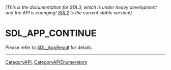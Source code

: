 ###### (This is the documentation for SDL3, which is under heavy development and the API is changing! [SDL2](https://wiki.libsdl.org/SDL2/) is the current stable version!)
# SDL_APP_CONTINUE

Please refer to [SDL_AppResult](SDL_AppResult) for details.

----
[CategoryAPI](CategoryAPI), [CategoryAPIEnumerators](CategoryAPIEnumerators)

